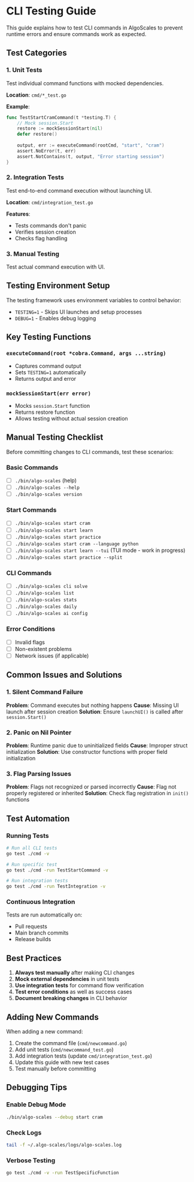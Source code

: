 # CLI Testing Guide

This guide explains how to test CLI commands in AlgoScales to prevent runtime errors and ensure commands work as expected.

## Test Categories

### 1. Unit Tests
Test individual command functions with mocked dependencies.

**Location**: `cmd/*_test.go`

**Example**:
```go
func TestStartCramCommand(t *testing.T) {
    // Mock session.Start
    restore := mockSessionStart(nil)
    defer restore()
    
    output, err := executeCommand(rootCmd, "start", "cram")
    assert.NoError(t, err)
    assert.NotContains(t, output, "Error starting session")
}
```

### 2. Integration Tests
Test end-to-end command execution without launching UI.

**Location**: `cmd/integration_test.go`

**Features**:
- Tests commands don't panic
- Verifies session creation
- Checks flag handling

### 3. Manual Testing
Test actual command execution with UI.

## Testing Environment Setup

The testing framework uses environment variables to control behavior:

- `TESTING=1` - Skips UI launches and setup processes
- `DEBUG=1` - Enables debug logging

## Key Testing Functions

### `executeCommand(root *cobra.Command, args ...string)`
- Captures command output
- Sets `TESTING=1` automatically
- Returns output and error

### `mockSessionStart(err error)`
- Mocks `session.Start` function
- Returns restore function
- Allows testing without actual session creation

## Manual Testing Checklist

Before committing changes to CLI commands, test these scenarios:

### Basic Commands
- [ ] `./bin/algo-scales` (help)
- [ ] `./bin/algo-scales --help`
- [ ] `./bin/algo-scales version`

### Start Commands
- [ ] `./bin/algo-scales start cram`
- [ ] `./bin/algo-scales start learn`
- [ ] `./bin/algo-scales start practice`
- [ ] `./bin/algo-scales start cram --language python`
- [ ] `./bin/algo-scales start learn --tui` (TUI mode - work in progress)
- [ ] `./bin/algo-scales start practice --split`

### CLI Commands
- [ ] `./bin/algo-scales cli solve`
- [ ] `./bin/algo-scales list`
- [ ] `./bin/algo-scales stats`
- [ ] `./bin/algo-scales daily`
- [ ] `./bin/algo-scales ai config`

### Error Conditions
- [ ] Invalid flags
- [ ] Non-existent problems
- [ ] Network issues (if applicable)

## Common Issues and Solutions

### 1. Silent Command Failure
**Problem**: Command executes but nothing happens
**Cause**: Missing UI launch after session creation
**Solution**: Ensure `launchUI()` is called after `session.Start()`

### 2. Panic on Nil Pointer
**Problem**: Runtime panic due to uninitialized fields
**Cause**: Improper struct initialization
**Solution**: Use constructor functions with proper field initialization

### 3. Flag Parsing Issues
**Problem**: Flags not recognized or parsed incorrectly
**Cause**: Flag not properly registered or inherited
**Solution**: Check flag registration in `init()` functions

## Test Automation

### Running Tests
```bash
# Run all CLI tests
go test ./cmd -v

# Run specific test
go test ./cmd -run TestStartCommand -v

# Run integration tests
go test ./cmd -run TestIntegration -v
```

### Continuous Integration
Tests are run automatically on:
- Pull requests
- Main branch commits
- Release builds

## Best Practices

1. **Always test manually** after making CLI changes
2. **Mock external dependencies** in unit tests
3. **Use integration tests** for command flow verification
4. **Test error conditions** as well as success cases
5. **Document breaking changes** in CLI behavior

## Adding New Commands

When adding a new command:

1. Create the command file (`cmd/newcommand.go`)
2. Add unit tests (`cmd/newcommand_test.go`)
3. Add integration tests (update `cmd/integration_test.go`)
4. Update this guide with new test cases
5. Test manually before committing

## Debugging Tips

### Enable Debug Mode
```bash
./bin/algo-scales --debug start cram
```

### Check Logs
```bash
tail -f ~/.algo-scales/logs/algo-scales.log
```

### Verbose Testing
```bash
go test ./cmd -v -run TestSpecificFunction
```